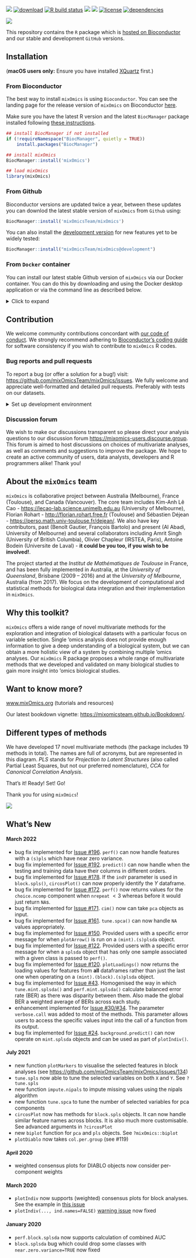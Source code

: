
<!-- PLEASE DO NOT EDIT ./README.md BY HAND, EDIT ./inst/README.Rmd AND RENDER TO CREATE ./README.md -->

[![](https://img.shields.io/badge/release%20version-6.28.0-green.svg)](https://www.bioconductor.org/packages/mixOmics)
[![download](http://www.bioconductor.org/shields/downloads/release/mixOmics.svg)](https://bioconductor.org/packages/stats/bioc/mixOmics)
[![R build
status](https://github.com/mixOmicsteam/mixOmics/workflows/R-CMD-check.yml/badge.svg)](https://github.com/mixOmicsteam/mixOmics/actions)
[![](https://img.shields.io/github/last-commit/mixOmicsTeam/mixOmics.svg)](https://github.com/mixOmicsTeam/mixOmics/commits/master)
[![](https://codecov.io/gh/mixOmicsTeam/mixOmics/branch/master/graph/badge.svg)](https://app.codecov.io/gh/mixOmicsTeam/mixOmics)
[![license](https://img.shields.io/badge/license-GPL%20(%3E=%202)-lightgrey.svg)](https://choosealicense.com/)
[![dependencies](http://bioconductor.org/shields/dependencies/release/mixOmics.svg)](http://bioconductor.org/packages/release/bioc/html/mixOmics.html#since)

![](http://mixomics.org/wp-content/uploads/2019/07/MixOmics-Logo-1.png)

This repository contains the `R` package which is [hosted on
Bioconductor](http://bioconductor.org/packages/release/bioc/html/mixOmics.html)
and our stable and development `GitHub` versions.

## Installation

(**macOS users only:** Ensure you have installed
[XQuartz](https://www.xquartz.org/) first.)

### From Bioconductor

The best way to install `mixOmics` is using `Bioconductor`. You can see
the landing page for the release version of `mixOmics` on Bioconductor
[here](https://bioconductor.org/packages/release/bioc/html/mixOmics.html).

Make sure you have the latest R version and the latest `BiocManager`
package installed following [these
instructions](https://www.bioconductor.org/install/).

``` r
## install BiocManager if not installed
if (!requireNamespace("BiocManager", quietly = TRUE))
    install.packages("BiocManager")

## install mixOmics
BiocManager::install('mixOmics')

## load mixOmics
library(mixOmics) 
```

### From Github

Bioconductor versions are updated twice a year, between these updates
you can downlod the latest stable version of `mixOmics` from `Github`
using:

``` r
BiocManager::install('mixOmicsTeam/mixOmics')
```

You can also install the [development
version](https://github.com/mixOmicsTeam/mixOmics/tree/development) for
new features yet to be widely tested:

``` r
BiocManager::install("mixOmicsTeam/mixOmics@development")
```

### From `Docker` container

You can install our latest stable Github version of `mixOmics` via our
Docker container. You can do this by downloading and using the Docker
desktop application or via the command line as described below.

<details>
<summary>
Click to expand
</summary>

**Note: this requires root privileges**

1)  Install Docker following instructions at
    <https://docs.docker.com/docker-for-mac/install/>

**if your OS is not compatible with the latest version** download an
older version of Docker from the following link:

- MacOS: <https://docs.docker.com/docker-for-mac/release-notes/>
- Windows: <https://docs.docker.com/docker-for-windows/release-notes/>

Then open your system’s command line interface (e.g. Terminal for MacOS
and Command Promot for Windows) for the following steps.

**MacOS users only:** you will need to launch Docker Desktop to activate
your root privileges before running any docker commands from the command
line.

2)  Pull mixOmics container

``` bash
docker pull mixomicsteam/mixomics
```

3)  Ensure it is installed

The following command lists the running images:

``` bash
docker images
```

This lists the installed images. The output should be something similar
to the following:

    $ docker images 
      > REPOSITORY                       TAG       IMAGE ID       CREATED         SIZE
      > mixomicsteam/mixomics            latest    e755393ac247   2 weeks ago     4.38GB

4)  Activate the container

Running the following command activates the container. You must change
`your_password` to a custom password of your own. You can also customise
ports (8787:8787) if desired/necessary. see
<https://docs.docker.com/config/containers/container-networking/> for
details.

``` bash
docker run -e PASSWORD=your_password --rm -p 8787:8787 mixomicsteam/mixomics
```

5)  Run

In your web browser, go to `http://localhost:8787/` (change port if
necessary) and login with the following credentials:

*username*: rstudio  
*password*: (your_password set in step 4)

6)  Inspect/stop

The following command lists the running containers:

``` bash
sudo docker ps
```

The output should be something similar to the following:

``` bash
$ sudo docker ps
  > CONTAINER ID   IMAGE                   COMMAND   CREATED         STATUS         PORTS                    NAMES
  > f14b0bc28326   mixomicsteam/mixomics   "/init"   7 minutes ago   Up 7 minutes   0.0.0.0:8787->8787/tcp   compassionate_mestorf
```

The listed image ID can then be used to stop the container (here
`f14b0bc28326`)

``` bash
docker stop f14b0bc28326
```

</details>

## Contribution

We welcome community contributions concordant with [our code of
conduct](https://github.com/mixOmicsTeam/mixOmics/blob/master/CODE_OF_CONDUCT.md).
We strongly recommend adhering to [Bioconductor’s coding
guide](https://bioconductor.org/developers/how-to/coding-style/) for
software consistency if you wish to contribute to `mixOmics` R codes.

### Bug reports and pull requests

To report a bug (or offer a solution for a bug!) visit:
<https://github.com/mixOmicsTeam/mixOmics/issues>. We fully welcome and
appreciate well-formatted and detailed pull requests. Preferably with
tests on our datasets.

<details>
<summary>
Set up development environment
</summary>

- Install the latest version of R
- Install RStudio
- Clone this repo, checkout master branch, pull origin and then run:

``` r
install.packages("renv", Ncpus=4)
install.packages("devtools", Ncpus=4)

# restore the renv environment
renv::restore()

# or to initialise renv
# renv::init(bioconductor = TRUE)

# update the renv environment if needed
# renv::snapshot()

# test installation
devtools::install()
devtools::test()

# complete package check (takes a while)
devtools::check()
```

</details>

### Discussion forum

We wish to make our discussions transparent so please direct your
analysis questions to our discussion forum
<https://mixomics-users.discourse.group>. This forum is aimed to host
discussions on choices of multivariate analyses, as well as comments and
suggestions to improve the package. We hope to create an active
community of users, data analysts, developers and R programmers alike!
Thank you!

## About the `mixOmics` team

`mixOmics` is collaborative project between Australia (Melbourne),
France (Toulouse), and Canada (Vancouver). The core team includes
Kim-Anh Lê Cao - <https://lecao-lab.science.unimelb.edu.au> (University
of Melbourne), Florian Rohart - <http://florian.rohart.free.fr>
(Toulouse) and Sébastien Déjean -
<https://perso.math.univ-toulouse.fr/dejean/>. We also have key
contributors, past (Benoît Gautier, François Bartolo) and present (Al
Abadi, University of Melbourne) and several collaborators including
Amrit Singh (University of British Columbia), Olivier Chapleur (IRSTEA,
Paris), Antoine Bodein (Universite de Laval) - **it could be you too, if
you wish to be involved!**.

The project started at the *Institut de Mathématiques de Toulouse* in
France, and has been fully implemented in Australia, at the *University
of Queensland*, Brisbane (2009 – 2016) and at the *University of
Melbourne*, Australia (from 2017). We focus on the development of
computational and statistical methods for biological data integration
and their implementation in `mixOmics`.

## Why this toolkit?

`mixOmics` offers a wide range of novel multivariate methods for the
exploration and integration of biological datasets with a particular
focus on variable selection. Single ’omics analysis does not provide
enough information to give a deep understanding of a biological system,
but we can obtain a more holistic view of a system by combining multiple
’omics analyses. Our `mixOmics` R package proposes a whole range of
multivariate methods that we developed and validated on many biological
studies to gain more insight into ’omics biological studies.

## Want to know more?

www.mixOmics.org (tutorials and resources)

Our latest bookdown vignette:
<https://mixomicsteam.github.io/Bookdown/>.

## Different types of methods

We have developed 17 novel multivariate methods (the package includes 19
methods in total). The names are full of acronyms, but are represented
in this diagram. *PLS* stands for *Projection to Latent Structures*
(also called Partial Least Squares, but not our preferred nomenclature),
*CCA* for *Canonical Correlation Analysis*.

That’s it! Ready! Set! Go!

Thank you for using `mixOmics`!

![](http://mixomics.org/wp-content/uploads/2012/04/framework-mixOmics-June2016.jpg)

## What’s New

#### March 2022

- bug fix implemented for [Issue
  \#196](https://github.com/mixOmicsTeam/mixOmics/issues/196). `perf()`
  can now handle features with a `(s)pls` which have near zero variance.
- bug fix implemented for [Issue
  \#192](https://github.com/mixOmicsTeam/mixOmics/issues/192).
  `predict()` can now handle when the testing and training data have
  their columns in different orders.
- bug fix implemented for [Issue
  \#178](https://github.com/mixOmicsTeam/mixOmics/issues/178). If the
  `indY` parameter is used in `block.spls()`, `circosPlot()` can now
  properly identify the $Y$ dataframe.
- bug fix implemented for [Issue
  \#172](https://github.com/mixOmicsTeam/mixOmics/issues/172). `perf()`
  now returns values for the `choice.ncomp` component when `nrepeat`
  $< 3$ whereas before it would just return `NA`s.
- bug fix implemented for [Issue
  \#171](https://github.com/mixOmicsTeam/mixOmics/issues/171). `cim()`
  now can take `pca` objects as input.
- bug fix implemented for [Issue
  \#161](https://github.com/mixOmicsTeam/mixOmics/issues/161).
  `tune.spca()` can now handle `NA` values appropriately.
- bug fix implemented for [Issue
  \#150](https://github.com/mixOmicsTeam/mixOmics/issues/150). Provided
  users with a specific error message for when `plotArrow()` is run on a
  `(mint).(s)plsda` object.
- bug fix implemented for [Issue
  \#122](https://github.com/mixOmicsTeam/mixOmics/issues/122). Provided
  users with a specific error message for when a `splsda` object that
  has only one sample associated with a given class is passed to
  `perf()`.
- bug fix implemented for [Issue
  \#120](https://github.com/mixOmicsTeam/mixOmics/issues/120).
  `plotLoadings()` now returns the loading values for features from
  **all** dataframes rather than just the last one when operating on a
  `(mint).(block).(s)plsda` object.
- bug fix implemented for [Issue
  \#43](https://github.com/mixOmicsTeam/mixOmics/issues/43). Homogenised
  the way in which `tune.mint.splsda()` and `perf.mint.splsda()`
  calculate balanced error rate (BER) as there was disparity between
  them. Also made the global BER a weighted average of BERs across each
  study.
- enhancement implemented for [Issue
  \#30/#34](https://github.com/mixOmicsTeam/mixOmics/issues/34). The
  parameter `verbose.call` was added to most of the methods. This
  parameter allows users to access the specific values input into the
  call of a function from its output.
- bug fix implemented for [Issue
  \#24](https://github.com/mixOmicsTeam/mixOmics/issues/24).
  `background.predict()` can now operate on `mint.splsda` objects and
  can be used as part of `plotIndiv()`.

#### July 2021

- new function `plotMarkers` to visualise the selected features in block
  analyses (see <https://github.com/mixOmicsTeam/mixOmics/issues/134>)
- `tune.spls` now able to tune the selected variables on both `X` and
  `Y`. See `?tune.spls`
- new function `impute.nipals` to impute missing values using the nipals
  algorithm
- new function `tune.spca` to tune the number of selected variables for
  pca components
- `circosPlot` now has methods for `block.spls` objects. It can now
  handle similar feature names across blocks. It is also much more
  customisable. See advanced arguments in `?circosPlot`
- new `biplot` function for `pca` and `pls` objects. See
  `?mixOmics::biplot`
- `plotDiablo` now takes `col.per.group` (see \#119)

#### April 2020

- weighted consensus plots for DIABLO objects now consider per-component
  weights

#### March 2020

- `plotIndiv` now supports (weighted) consensus plots for block
  analyses. See the example in [this
  issue](https://github.com/mixOmicsTeam/mixOmics/issues/57)
- `plotIndiv(..., ind.names=FALSE)` [warning
  issue](https://github.com/mixOmicsTeam/mixOmics/issues/59) now fixed

#### January 2020

- `perf.block.splsda` now supports calculation of combined AUC
- `block.splsda` bug which could drop some classes with
  `near.zero.variance=TRUE` now fixed
